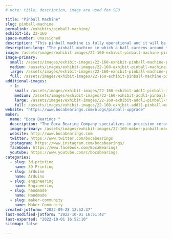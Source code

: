 ```yaml
---
# note: title, description, image are used for SEO

title: "Pinball Machine"
slug: pinball-machine
permalink: /exhibits/pinball-machine/
exhibit-id: 22-160
space-number: Unassigned
description: "This pinball machine is fully operational and it will be ready to provide hours of entertainment. "
description-long: "The pinball machine in which a ball careens around the machine&#039;s interior, hitting various lights, bumpers, ramps, and other targets was made  inhouse at Boca Bearings. https://www.bocabearings.com/blogs/instructables-pinball-machine"
image: /assets/images/exhibit-images/22-160-exhibit-pinball-machine-pinball-machine-kids-playing-large.JPG
image-primary: 
  small: /assets/images/exhibit-images/22-160-exhibit-pinball-machine-pinball-machine-kids-playing-small.JPG
  medium: /assets/images/exhibit-images/22-160-exhibit-pinball-machine-pinball-machine-kids-playing-medium.JPG
  large: /assets/images/exhibit-images/22-160-exhibit-pinball-machine-pinball-machine-kids-playing-large.JPG
  full: /assets/images/exhibit-images/22-160-exhibit-pinball-machine-pinball-machine-kids-playing-full.JPG
additional-images: 
  - 1:
    small: /assets/images/exhibit-images/22-160-exhibit-addl1-pinball-machine-pinball-after-small.jpg
    medium: /assets/images/exhibit-images/22-160-exhibit-addl1-pinball-machine-pinball-after-medium.jpg
    large: /assets/images/exhibit-images/22-160-exhibit-addl1-pinball-machine-pinball-after-large.jpg
    full: /assets/images/exhibit-images/22-160-exhibit-addl1-pinball-machine-pinball-after-full.jpg
website: "https://www.bocabearings.com/blogs/pinball-upgrade"
maker: 
  name: "Boca Bearings "
  description: "The Boca Bearing Company specializes in precision ceramic bearings for industrial, recreational, and hobby applications. We’ve been experts at Ceramic Hybrid and Full Ceramic bearings for over 35 years!"
  image-primary: /assets/images/exhibit-images/22-160-maker-pinball-machine-bb-logo-full-color-medium.jpg
  website: http://www.bocabearings.com
  twitter: https://www.twitter.com/bocabearings
  instagram: https://www.instagram.com/bocabearings/
  facebook: https://www.facebook.com/BocaBearings
  youtube: https://www.youtube.com/c/bocabearings
categories: 
  - slug: 3d-printing
    name: 3D Printing
  - slug: arduino
    name: Arduino
  - slug: engineering
    name: Engineering
  - slug: handmade
    name: Handmade
  - slug: maker-community
    name: Maker Community
created-jotform: "2022-09-28 12:52:37"
last-modified-jotform: "2022-10-01 16:51:42"
last-exported: "2022-10-01 16:52:10"
sitemap: false

---
```


